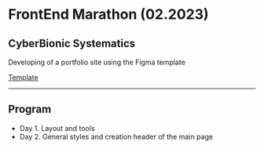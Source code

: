 # FrontEnd Marathon (02.2023) 
## CyberBionic Systematics

Developing of a portfolio site using the Figma template

[Template](https://www.figma.com/file/E2o98mCR2WhT2cabcXIs8c/%5BPubliched%5D%5BEN%5D-Personal-portfolio-(Copy)?node-id=138%3A178&t=leyeYKQQAb3rYAxr-0)

---

## Program
- Day 1. Layout and tools
- Day 2. General styles and creation header of the main page
